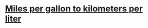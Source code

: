 # [Miles per gallon to kilometers per liter](https://www.codewars.com/kata/miles-per-gallon-to-kilometers-per-liter/)

